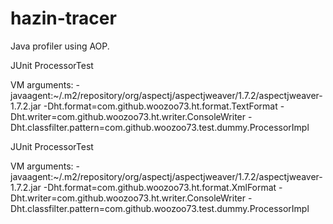 hazin-tracer
============

Java profiler using AOP.

JUnit ProcessorTest

VM arguments:
-javaagent:~/.m2/repository/org/aspectj/aspectjweaver/1.7.2/aspectjweaver-1.7.2.jar
-Dht.format=com.github.woozoo73.ht.format.TextFormat
-Dht.writer=com.github.woozoo73.ht.writer.ConsoleWriter
-Dht.classfilter.pattern=com.github.woozoo73.test.dummy.ProcessorImpl

JUnit ProcessorTest

VM arguments:
-javaagent:~/.m2/repository/org/aspectj/aspectjweaver/1.7.2/aspectjweaver-1.7.2.jar
-Dht.format=com.github.woozoo73.ht.format.XmlFormat
-Dht.writer=com.github.woozoo73.ht.writer.ConsoleWriter
-Dht.classfilter.pattern=com.github.woozoo73.test.dummy.ProcessorImpl
